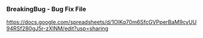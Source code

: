 ### BreakingBug - Bug Fix File
https://docs.google.com/spreadsheets/d/1OlKq70m6SfcGVPperBaM9cyUU94RSf280gJ5r-zXlNM/edit?usp=sharing
